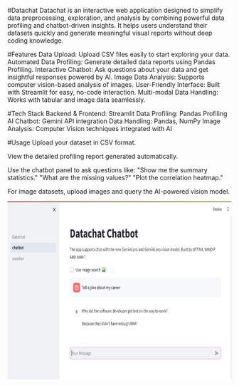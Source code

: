 #Datachat
Datachat is an interactive web application designed to simplify data preprocessing, exploration, and analysis by combining powerful data profiling and chatbot-driven insights. It helps users understand their datasets quickly and generate meaningful visual reports without deep coding knowledge.

#Features
Data Upload: Upload CSV files easily to start exploring your data.
Automated Data Profiling: Generate detailed data reports using Pandas Profiling.
Interactive Chatbot: Ask questions about your data and get insightful responses powered by AI.
Image Data Analysis: Supports computer vision-based analysis of images.
User-Friendly Interface: Built with Streamlit for easy, no-code interaction.
Multi-modal Data Handling: Works with tabular and image data seamlessly.

#Tech Stack
Backend & Frontend: Streamlit
Data Profiling: Pandas Profiling
AI Chatbot: Gemini API integration
Data Handling: Pandas, NumPy
Image Analysis: Computer Vision techniques integrated with AI

#Usage
Upload your dataset in CSV format.

View the detailed profiling report generated automatically.

Use the chatbot panel to ask questions like:
"Show me the summary statistics."
"What are the missing values?"
"Plot the correlation heatmap."

For image datasets, upload images and query the AI-powered vision model.


<img src="6.png" alt="Image description" width="600" height="400">

